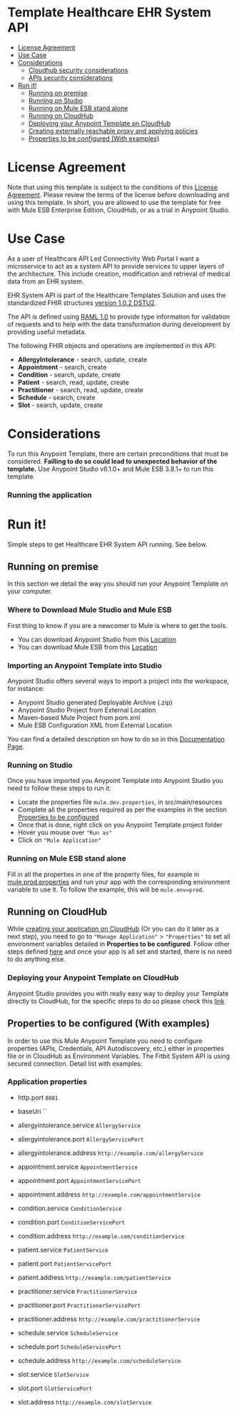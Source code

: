 # Template Healthcare EHR System API

+ [License Agreement](#licenseagreement)
+ [Use Case](#usecase)
+ [Considerations](#considerations)
	* [Cloudhub security considerations](#cloudhubsecurityconsiderations)
	* [APIs security considerations](#apissecurityconsiderations)
+ [Run it!](#runit)
	* [Running on premise](#runonopremise)
	* [Running on Studio](#runonstudio)
	* [Running on Mule ESB stand alone](#runonmuleesbstandalone)
	* [Running on CloudHub](#runoncloudhub)
	* [Deploying your Anypoint Template on CloudHub](#deployingyouranypointtemplateoncloudhub)
	* [Creating externally reachable proxy and applying policies](#proxy)
	* [Properties to be configured (With examples)](#propertiestobeconfigured)

# License Agreement <a name="licenseagreement"/>
Note that using this template is subject to the conditions of this [License Agreement](AnypointTemplateLicense.pdf).
Please review the terms of the license before downloading and using this template. In short, you are allowed to use the template for free with Mule ESB Enterprise Edition, CloudHub, or as a trial in Anypoint Studio.

# Use Case <a name="usecase"/>

As a user of Healthcare API Led Connectivity Web Portal I want a microservice to act as a system API to provide services to upper layers of the architecture. 
This include creation, modification and retrieval of medical data from an EHR system.

EHR System API is part of the Healthcare Templates Solution and uses the standardized FHIR structures [version 1.0.2 DSTU2](https://www.hl7.org/FHIR/DSTU2/index.html).

The API is defined using [RAML 1.0](http://raml.org/) to provide type information for validation of requests and to help with the data transformation during development by providing useful metadata.


The following FHIR objects and operations are implemented in this API:

 + **AllergyIntolerance** - search, update, create
 + **Appointment** - search, create
 + **Condition** - search, update, create
 + **Patient** - search, read, update, create
 + **Practitioner** - search, read, update, create
 + **Schedule** - search, create
 + **Slot** - search, update, create


# Considerations <a name="considerations"/>

To run this Anypoint Template, there are certain preconditions that must be considered. **Failling to do so could lead to unexpected behavior of the template.**
Use Anypoint Studio v6.1.0+ and Mule ESB 3.8.1+ to run this template.

### Running the application


# Run it! <a name="runit"/>
Simple steps to get Healthcare EHR System API running.
See below.

## Running on premise <a name="runonopremise"/>
In this section we detail the way you should run your Anypoint Template on your computer.


### Where to Download Mule Studio and Mule ESB
First thing to know if you are a newcomer to Mule is where to get the tools.

+ You can download Anypoint Studio from this [Location](http://www.mulesoft.com/platform/studio)
+ You can download Mule ESB from this [Location](http://www.mulesoft.com/platform/soa/mule-esb-open-source-esb)

### Importing an Anypoint Template into Studio
Anypoint Studio offers several ways to import a project into the workspace, for instance: 

+ Anypoint Studio generated Deployable Archive (.zip)
+ Anypoint Studio Project from External Location
+ Maven-based Mule Project from pom.xml
+ Mule ESB Configuration XML from External Location

You can find a detailed description on how to do so in this [Documentation Page](https://docs.mulesoft.com/anypoint-studio/v/6/importing-and-exporting-in-studio).

### Running on Studio <a name="runonstudio"/>
Once you have imported you Anypoint Template into Anypoint Studio you need to follow these steps to run it:

+ Locate the properties file `mule.dev.properties`, in src/main/resources
+ Complete all the properties required as per the examples in the section [Properties to be configured](#propertiestobeconfigured)
+ Once that is done, right click on you Anypoint Template project folder 
+ Hover you mouse over `"Run as"`
+ Click on  `"Mule Application"`

### Running on Mule ESB stand alone <a name="runonmuleesbstandalone"/>
Fill in all the properties in one of the property files, for example in [mule.prod.properties](../master/src/main/resources/mule.prod.properties) and run your app with the corresponding environment variable to use it. To follow the example, this will be `mule.env=prod`.

## Running on CloudHub <a name="runoncloudhub"/>
While [creating your application on CloudHub](https://docs.mulesoft.com/runtime-manager/hello-world-on-cloudhub) (Or you can do it later as a next step), you need to go to `"Manage Application"` > `"Properties"` to set all environment variables detailed in **Properties to be configured**.
Follow other steps defined [here](#runonpremise) and once your app is all set and started, there is no need to do anything else.

### Deploying your Anypoint Template on CloudHub <a name="deployingyouranypointtemplateoncloudhub"/>
Anypoint Studio provides you with really easy way to deploy your Template directly to CloudHub, for the specific steps to do so please check this [link](https://docs.mulesoft.com/mule-fundamentals/v/3.8/deploying-mule-applications#deploy-to-the-anypoint-platform)

## Properties to be configured (With examples) <a name="propertiestobeconfigured"/>
In order to use this Mule Anypoint Template you need to configure properties (APIs, Credentials, API Autodiscovery, etc.) either in properties file or in CloudHub as Environment Variables. The Fitbit System API is using secured connection. Detail list with examples:
### Application properties
+ http.port `8081`

+ baseUri ``

+ allergyintolerance.service `AllergyService`
+ allergyintolerance.port `AllergyServicePort`
+ allergyintolerance.address `http://example.com/allergyService`

+ appointment.service `AppointmentService`
+ appointment.port `AppointmentServicePort`
+ appointment.address `http://example.com/appointmentService`

+ condition.service `ConditionService`
+ condition.port `ConditionServicePort`
+ condition.address `http://example.com/conditionService`

+ patient.service `PatientService`
+ patient.port `PatientServicePort`
+ patient.address `http://example.com/patientService`

+ practitioner.service `PractitionerService`
+ practitioner.port `PractitionerServicePort`
+ practitioner.address `http://example.com/practitionerService`

+ schedule.service `ScheduleService`
+ schedule.port `ScheduleServicePort`
+ schedule.address `http://example.com/scheduleService`

+ slot.service `SlotService`
+ slot.port `SlotServicePort`
+ slot.address `http://example.com/slotService`

